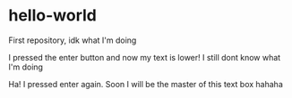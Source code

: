 # hello-world
First repository, idk what I'm doing

I pressed the enter button and now my text is lower! I still dont know what I'm doing

Ha! I pressed enter again. Soon I will be the master of this text box hahaha

